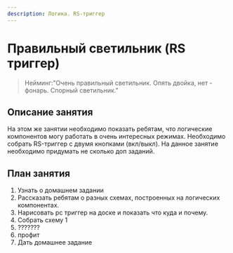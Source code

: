 ```yaml
---
description: Логика. RS-триггер
---
```


# Правильный светильник \(RS триггер\)

> Нейминг:"Очень правильный светильник. Опять двойка, нет - фонарь. Спорный светильник."

## Описание занятия

На этом же занятии необходимо показать ребятам, что логические компонентов могу работать в очень интересных режимах. Необходимо собрать RS-триггер с двумя кнопками \(вкл/выкл\). На данное занятие необходимо придумать не сколько доп заданий.

## План занятия

1. Узнать о домашнем задании
2. Рассказать ребятам о разных схемах, построенных на логических компонентах.
3. Нарисовать рс триггер на доске и показать что куда и почему.
4. Собрать схему 1
5. ???????
6. профит
7. Дать домашнее задание

